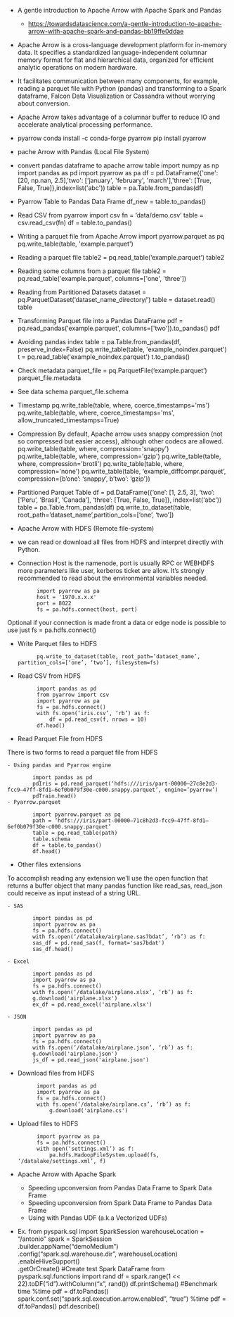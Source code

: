 - A gentle introduction to Apache Arrow with Apache Spark and Pandas
    - https://towardsdatascience.com/a-gentle-introduction-to-apache-arrow-with-apache-spark-and-pandas-bb19ffe0ddae
- Apache Arrow is a cross-language development platform for in-memory data. It specifies a standardized language-independent columnar memory format for flat and hierarchical data, organized for efficient analytic operations on modern hardware.
- It facilitates communication between many components, for example, reading a parquet file with Python (pandas) and transforming to a Spark dataframe, Falcon Data Visualization or Cassandra without worrying about conversion.
- Apache Arrow takes advantage of a columnar buffer to reduce IO and accelerate analytical processing performance.
- pyarrow
conda install -c conda-forge pyarrow
pip install pyarrow
- pache Arrow with Pandas (Local File System)
- convert pandas dataframe to apache arrow table 
            import numpy as np
            import pandas as pd
            import pyarrow as pa
            df = pd.DataFrame({'one': [20, np.nan, 2.5],'two': ['january', 'february', 'march'],'three': [True, False, True]},index=list('abc'))
            table = pa.Table.from_pandas(df)
- Pyarrow Table to Pandas Data Frame
            df_new = table.to_pandas()
- Read CSV
            from pyarrow import csv
            fn = ‘data/demo.csv’
            table = csv.read_csv(fn)
            df = table.to_pandas()
- Writing a parquet file from Apache Arrow
            import pyarrow.parquet as pq
            pq.write_table(table, 'example.parquet')
- Reading a parquet file
            table2 = pq.read_table(‘example.parquet’)
            table2
- Reading some columns from a parquet file
            table2 = pq.read_table('example.parquet', columns=['one', 'three'])
- Reading from Partitioned Datasets
            dataset = pq.ParquetDataset(‘dataset_name_directory/’)
            table = dataset.read()
            table
- Transforming Parquet file into a Pandas DataFrame
            pdf = pq.read_pandas('example.parquet', columns=['two']).to_pandas()
            pdf
- Avoiding pandas index
            table = pa.Table.from_pandas(df, preserve_index=False)
            pq.write_table(table, 'example_noindex.parquet')
            t = pq.read_table('example_noindex.parquet')
            t.to_pandas()
- Check metadata
            parquet_file = pq.ParquetFile(‘example.parquet’)
            parquet_file.metadata
- See data schema
            parquet_file.schema
- Timestamp
            pq.write_table(table, where, coerce_timestamps='ms')
            pq.write_table(table, where, coerce_timestamps='ms', allow_truncated_timestamps=True)
- Compression
By default, Apache arrow uses snappy compression (not so compressed but easier access), although other codecs are allowed.
            pq.write_table(table, where, compression='snappy')
            pq.write_table(table, where, compression='gzip')
            pq.write_table(table, where, compression='brotli')
            pq.write_table(table, where, compression='none')
            pq.write_table(table, ‘example_diffcompr.parquet’, compression={b’one’: ‘snappy’, b’two’: ‘gzip’})
- Partitioned Parquet Table
            df = pd.DataFrame({‘one’: [1, 2.5, 3],
                            ‘two’: [‘Peru’, ‘Brasil’, ‘Canada’],
                            ‘three’: [True, False, True]},
                            index=list(‘abc’))
            table = pa.Table.from_pandas(df)
            pq.write_to_dataset(table, root_path=’dataset_name’,partition_cols=[‘one’, ‘two’])

- Apache Arrow with HDFS (Remote file-system)
- we can read or download all files from HDFS and interpret directly with Python.
- Connection
Host is the namenode, port is usually RPC or WEBHDFS more parameters like user, kerberos ticket are allow. It’s strongly recommended to read about the environmental variables needed.

            import pyarrow as pa
            host = '1970.x.x.x'
            port = 8022
            fs = pa.hdfs.connect(host, port)
Optional if your connection is made front a data or edge node is possible to use just
            fs = pa.hdfs.connect()

- Write Parquet files to HDFS

            pq.write_to_dataset(table, root_path=’dataset_name’, partition_cols=[‘one’, ‘two’], filesystem=fs)

- Read CSV from HDFS

            import pandas as pd
            from pyarrow import csv
            import pyarrow as pa
            fs = pa.hdfs.connect()
            with fs.open(‘iris.csv’, ‘rb’) as f:
                df = pd.read_csv(f, nrows = 10)
            df.head()

- Read Parquet File from HDFS

There is two forms to read a parquet file from HDFS

    - Using pandas and Pyarrow engine

            import pandas as pd
            pdIris = pd.read_parquet(‘hdfs:///iris/part-00000–27c8e2d3-fcc9–47ff-8fd1–6ef0b079f30e-c000.snappy.parquet’, engine=’pyarrow’)
            pdTrain.head()
    - Pyarrow.parquet

            import pyarrow.parquet as pq
            path = ‘hdfs:///iris/part-00000–71c8h2d3-fcc9–47ff-8fd1–6ef0b079f30e-c000.snappy.parquet’
            table = pq.read_table(path)
            table.schema
            df = table.to_pandas()
            df.head()

- Other files extensions

To accomplish reading any extension we’ll use the open function that returns a buffer object that many pandas function like read_sas, read_json could receive as input instead of a string URL.

    - SAS

            import pandas as pd
            import pyarrow as pa
            fs = pa.hdfs.connect()
            with fs.open(‘/datalake/airplane.sas7bdat’, ‘rb’) as f:
            sas_df = pd.read_sas(f, format='sas7bdat')
            sas_df.head()
            
    - Excel

            import pandas as pd
            import pyarrow as pa
            fs = pa.hdfs.connect()
            with fs.open(‘/datalake/airplane.xlsx’, ‘rb’) as f:
            g.download('airplane.xlsx')
            ex_df = pd.read_excel('airplane.xlsx')

    - JSON

            import pandas as pd
            import pyarrow as pa
            fs = pa.hdfs.connect()
            with fs.open(‘/datalake/airplane.json’, ‘rb’) as f:
            g.download('airplane.json')
            js_df = pd.read_json('airplane.json')

- Download files from HDFS

            import pandas as pd
            import pyarrow as pa
            fs = pa.hdfs.connect()
            with fs.open(‘/datalake/airplane.cs’, ‘rb’) as f:
                g.download('airplane.cs')

- Upload files to HDFS

            import pyarrow as pa
            fs = pa.hdfs.connect()
            with open(‘settings.xml’) as f:
                pa.hdfs.HadoopFileSystem.upload(fs, ‘/datalake/settings.xml’, f)

- Apache Arrow with Apache Spark
    - Speeding upconversion from Pandas Data Frame to Spark Data Frame
    - Speeding upconversion from Spark Data Frame to Pandas Data Frame
    - Using with Pandas UDF (a.k.a Vectorized UDFs)
- Ex.
from pyspark.sql import SparkSession
warehouseLocation = “/antonio”
spark = SparkSession\
.builder.appName(“demoMedium”)\
.config(“spark.sql.warehouse.dir”, warehouseLocation)\
.enableHiveSupport()\
.getOrCreate()
#Create test Spark DataFrame
from pyspark.sql.functions import rand
df = spark.range(1 << 22).toDF(“id”).withColumn(“x”, rand())
df.printSchema()
#Benchmark time
%time pdf = df.toPandas()
spark.conf.set(“spark.sql.execution.arrow.enabled”, “true”)
%time pdf = df.toPandas()
pdf.describe()















